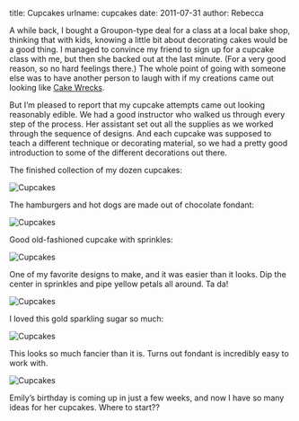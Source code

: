 title: Cupcakes
urlname: cupcakes
date: 2011-07-31
author: Rebecca

A while back, I bought a Groupon-type deal for a class at a local bake shop,
thinking that with kids, knowing a little bit about decorating cakes would be a
good thing. I managed to convince my friend to sign up for a cupcake class with
me, but then she backed out at the last minute. (For a very good reason, so no
hard feelings there.) The whole point of going with someone else was to have
another person to laugh with if my creations came out looking like
[Cake Wrecks][a].

But I&#x02bc;m pleased to report that my cupcake attempts came out looking
reasonably edible. We had a good instructor who walked us through every step of
the process. Her assistant set out all the supplies as we worked through the
sequence of designs. And each cupcake was supposed to teach a different
technique or decorating material, so we had a pretty good introduction to some
of the different decorations out there.

The finished collection of my dozen cupcakes:

<img src="{static}/images/2011-07-25-cupcakes-01.jpg" alt="Cupcakes" class="img-fluid" />

The hamburgers and hot dogs are made out of chocolate fondant:

<img src="{static}/images/2011-07-25-cupcakes-02.jpg" alt="Cupcakes" class="img-fluid" />

Good old-fashioned cupcake with sprinkles:

<img src="{static}/images/2011-07-25-cupcakes-03.jpg" alt="Cupcakes" class="img-fluid" />

One of my favorite designs to make, and it was easier than it looks. Dip the
center in sprinkles and pipe yellow petals all around. Ta da!

<img src="{static}/images/2011-07-25-cupcakes-04.jpg" alt="Cupcakes" class="img-fluid" />

I loved this gold sparkling sugar so much:

<img src="{static}/images/2011-07-25-cupcakes-05.jpg" alt="Cupcakes" class="img-fluid" />

This looks so much fancier than it is. Turns out fondant is incredibly easy to
work with.

<img src="{static}/images/2011-07-25-cupcakes-06.jpg" alt="Cupcakes" class="img-fluid" />

Emily&#x02bc;s birthday is coming up in just a few weeks, and now I have so many
ideas for her cupcakes. Where to start??

[a]: http://www.cakewrecks.com/
